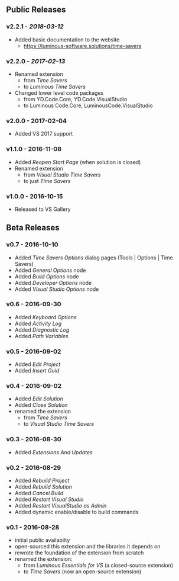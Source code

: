 ## Public Releases

### v2.2.1 - _2018-03-12_
  - Added basic documentation to the website
    - https://luminous-software.solutions/time-savers

### v2.2.0 - _2017-02-13_
  - Renamed extension
    - from *Time Savers*
    - to *Luminous Time Savers*
  - Changed lower level code packages
    - from YD.Code.Core, YD.Code.VisualStudio
    - to Luminous Code.Core, LuminousCode.VisualStudio

### v2.0.0 - 2017-02-04
  - Added VS 2017 support

### v1.1.0 - 2016-11-08
  - Added *Reopen Start Page* (when solution is closed)
  - Renamed extension
      - from *Visual Studio Time Savers*
      - to just *Time Savers*

### v1.0.0 - 2016-10-15
  - Released to VS Gallery

## Beta Releases

### v0.7 - 2016-10-10
  - Added *Time Savers Options* dialog pages (Tools | Options | Time Savers)
  - Added *General Options* node
  - Added *Build Options* node
  - Added *Developer Options* node
  - Added *Visual Studio Options* node

### v0.6 - 2016-09-30
  - Added *Keyboard Options*
  - Added *Activity Log*
  - Added *Diagnostic Log*
  - Added *Path Variables*

### v0.5 - 2016-09-02
  - Added *Edit Project*
  - Added *Insert Guid*

### v0.4 - 2016-09-02
  - Added *Edit Solution*
  - Added *Close Solution*
  - renamed the extension
    - from *Time Savers*
    - to *Visual Studio Time Savers*

### v0.3 - 2016-08-30
  - Added *Extensions And Updates*

### v0.2 - 2016-08-29
  - Added *Rebuild Project*
  - Added *Rebuild Solution*
  - Added *Cancel Build*
  - Added *Restart Visual Studio*
  - Added *Restart VisualStudio as Admin*
  - Added dynamic enable/disable to build commands

### v0.1 - 2016-08-28
  - initial public availabilty
  - open-sourced this extension and the libraries it depends on
  - rewrote the foundation of the extension from scratch
  - renamed the extension:
    - from *Luminous Essentials for VS* (a closed-source extension)
    - to *Time Savers* (now an open-source extension)
